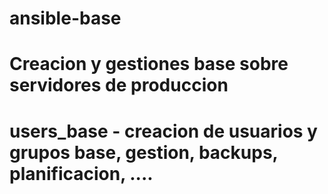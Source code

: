 # ansible-base

# Creacion y gestiones base sobre servidores de produccion

# users_base -  creacion de usuarios y grupos base, gestion, backups, planificacion, ....
